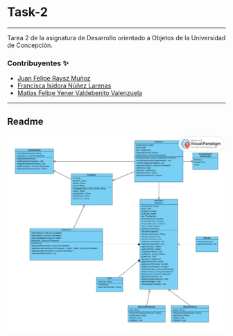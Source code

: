 # Task-2
---

Tarea 2 de la asignatura de Desarrollo orientado a Objetos de la Universidad de Concepción.

### Contribuyentes ✨
* [Juan Felipe Raysz Muñoz](https://github.com/Kingsephir)
* [Francisca Isidora Núñez Larenas](https://github.com/sshiro0)
* [Matias Felipe Yener Valdebenito Valenzuela](https://github.com/Mazulini)

---
## Readme 

![alt text](https://github.com/Kingsephir/Task-2/blob/main/UML%20TASK-2.png)
